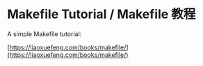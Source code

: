 # Makefile Tutorial / Makefile 教程

A simple Makefile tutorial:

[https://liaoxuefeng.com/books/makefile/](https://liaoxuefeng.com/books/makefile/)
